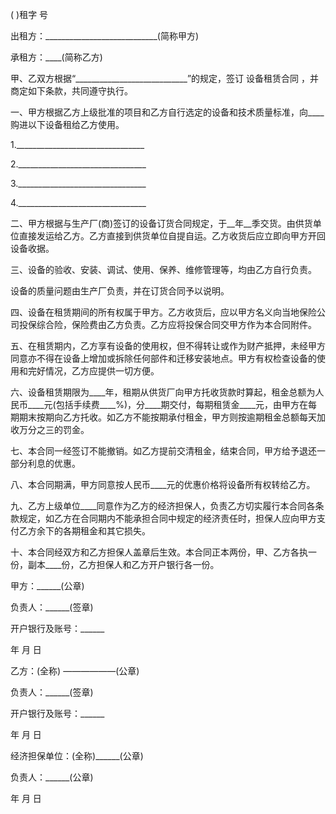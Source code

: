 
 


( )租字 号


出租方：____________________________(简称甲方)


承租方：____(简称乙方)


甲、乙双方根据“____________________________”的规定，签订
设备租赁合同
，并商定如下条款，共同遵守执行。


一、甲方根据乙方上级批准的项目和乙方自行选定的设备和技术质量标准，向____购进以下设备租给乙方使用。


1.________________________________


2.________________________________


3.________________________________


4.________________________________


二、甲方根据与生产厂(商)签订的设备订货合同规定，于__年__季交货。由供货单位直接发运给乙方。乙方直接到供货单位自提自运。乙方收货后应立即向甲方开回设备收据。


三、设备的验收、安装、调试、使用、保养、维修管理等，均由乙方自行负责。


设备的质量问题由生产厂负责，并在订货合同予以说明。


四、设备在租赁期间的所有权属于甲方。乙方收货后，应以甲方名义向当地保险公司投保综合险，保险费由乙方负责。乙方应将投保合同交甲方作为本合同附件。


五、在租赁期内，乙方享有设备的使用权，但不得转让或作为财产抵押，未经甲方同意亦不得在设备上增加或拆除任何部件和迁移安装地点。甲方有权检查设备的使用和完好情况，乙方应提供一切方便。


六、设备租赁期限为____年，租期从供货厂向甲方托收货款时算起，租金总额为人民币____元(包括手续费____%)，分____期交付，每期租赁金____元，由甲方在每期期末按期向乙方托收。如乙方不能按期承付租金，甲方则按逾期租金总额每天加收万分之三的罚金。


七、本合同一经签订不能撤销。如乙方提前交清租金，结束合同，甲方给予退还一部分利息的优惠。


八、本合同期满，甲方同意按人民币____元的优惠价格将设备所有权转给乙方。


九、乙方上级单位____同意作为乙方的经济担保人，负责乙方切实履行本合同各条款规定，如乙方在合同期内不能承担合同中规定的经济责任时，担保人应向甲方支付乙方余下的各期租金和其它损失。


十、本合同经双方和乙方担保人盖章后生效。本合同正本两份，甲、乙方各执一份，副本____份，乙方担保人和乙方开户银行各一份。


甲方：______(公章)


负责人：______(签章)


开户银行及账号：______


年 月 日


乙方：(全称) ——————(公章)


负责人：______(签章)


开户银行及账号：______


年 月 日


经济担保单位：(全称)______(公章)


负责人：______(公章)


年 月 日
 


 

 
 
 
 
 
  


  
 

  


  


  
 
 
 
 

